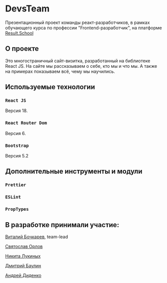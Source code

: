 # DevsTeam

Презентационный проект команды реакт-разработчиков, в рамках обучающего курса по профессии "Frontend-разработчик", на платформе [Result.School](https://result.school/)

## О проекте

Это многостраничный сайт-визитка, разработанный на библиотеке React JS. На сайте мы рассказываем о себе, кто мы и что мы. А также на примерах показываем всё, чему мы научились.

## Используемые технологии

### `React JS`

Версия 18.

### `React Router Dom`

Версия 6.

### `Bootstrap`

Версия 5.2

## Дополнительные инструменты и модули

### `Prettier`

### `ESLint`

### `PropTypes`

## В разработке принимали участие:

[Виталий Бочкарев](https://github.com/vitboch), team-lead

[Святослав Орлов](https://github.com/orlov11)

[Никита Лукиных]()

[Дмитрий Баулин](https://github.com/nonfermata)

[Андрей Диденко](https://github.com/AndreyDid)
